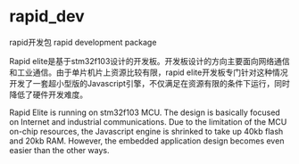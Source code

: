 # rapid_dev
rapid开发包
rapid development package

Rapid elite是基于stm32f103设计的开发板。开发板设计的方向主要面向网络通信和工业通信。由于单片机片上资源比较有限，rapid elite开发板专门针对这种情况开发了一套超小型版的Javascript引擎，不仅满足在资源有限的条件下运行，同时降低了硬件开发难度。

Rapid Elite is running on stm32f103 MCU. The design is basically focused on Internet and industrial communications. Due to the limitation of the MCU on-chip resources, the Javascript engine is shrinked to take up 40kb flash and 20kb RAM. However, the embedded application design becomes even easier than the other ways.
